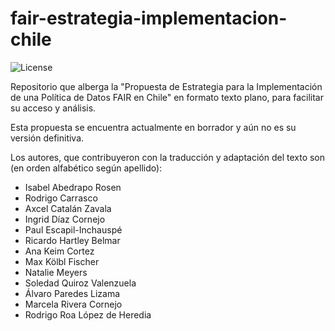 # fair-estrategia-implementacion-chile

![License](https://img.shields.io/github/license/Data-Observatory/fair-estrategia-implementacion-chile)

Repositorio que alberga la "Propuesta de Estrategia para la Implementación de una Política de Datos FAIR en Chile" en formato texto plano, para facilitar su acceso y análisis.

Esta propuesta se encuentra actualmente en borrador y aún no es su versión definitiva.

Los autores, que contribuyeron con la traducción y adaptación del texto son (en orden alfabético según apellido):

- Isabel Abedrapo Rosen
- Rodrigo Carrasco
- Axcel Catalán Zavala
- Ingrid Díaz Cornejo
- Paul Escapil-Inchauspé
- Ricardo Hartley Belmar
- Ana Keim Cortez
- Max Kölbl Fischer
- Natalie Meyers
- Soledad Quiroz Valenzuela
- Álvaro Paredes Lizama
- Marcela Rivera Cornejo
- Rodrigo Roa López de Heredia